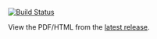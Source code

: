 [![Build Status](https://api.travis-ci.com/algorandfoundation/specs.svg?branch=master)](https://travis-ci.com/github/algorandfoundation/specs)

View the PDF/HTML from the [latest release](https://github.com/algorandfoundation/specs/releases/latest).
